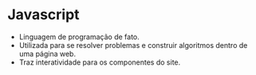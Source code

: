 # Javascript

- Linguagem de programação de fato.
- Utilizada para se resolver problemas e construir algoritmos dentro de uma página web.
- Traz interatividade para os componentes do site.

